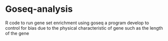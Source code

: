 # Goseq-analysis

R code to run gene set enrichment using goseq a program develop to control for bias due to the physical characteristic of gene such as the length of the gene
